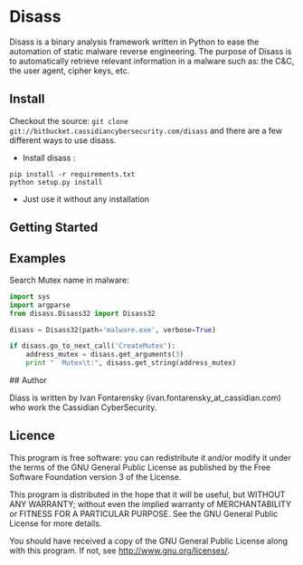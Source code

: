 # Disass

Disass is a binary analysis framework written in Python to ease the automation of static malware reverse engineering. The purpose of Disass is to automatically retrieve relevant information in a malware such as: the C&C, the user agent, cipher keys, etc.

## Install
Checkout the source: `git clone git://bitbucket.cassidiancybersecurity.com/disass` and there are a few different ways to use disass. 

* Install disass : 
```shell
pip install -r requirements.txt
python setup.py install
```

* Just use it without any installation

   
## Getting Started

## Examples

Search Mutex name in malware:

```python
import sys
import argparse
from disass.Disass32 import Disass32

disass = Disass32(path='malware.exe', verbose=True)

if disass.go_to_next_call('CreateMutex'):
    address_mutex = disass.get_arguments(3)
    print "  Mutex\t:", disass.get_string(address_mutex)

```

## Author

Diass is written by Ivan Fontarensky (ivan.fontarensky_at_cassidian.com)
who work the Cassidian CyberSecurity.


## Licence

This program is free software: you can redistribute it and/or modify
it under the terms of the GNU General Public License as published by
the Free Software Foundation version 3 of the License.

This program is distributed in the hope that it will be useful,
but WITHOUT ANY WARRANTY; without even the implied warranty of
MERCHANTABILITY or FITNESS FOR A PARTICULAR PURPOSE.  See the
GNU General Public License for more details.

You should have received a copy of the GNU General Public License
along with this program.  If not, see <http://www.gnu.org/licenses/>.

